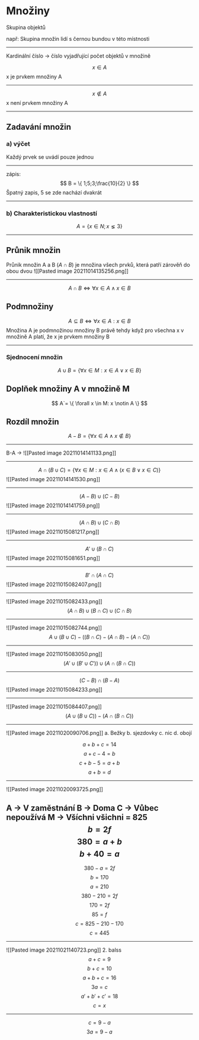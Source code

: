 # Množiny
Skupina objektů

např: Skupina množin lidí s černou bundou v této místnosti


---
Kardinální číslo -> číslo vyjadřující počet objektů v množině

$$ x \in A $$
x je prvkem množiny A

---
$$ x \notin A $$
x není prvkem množiny A

---
## Zadavání množin 

### a) výčet
Každý prvek se uvádí pouze jednou

---
zápis:
$$ B = \{ 1;5;3;\frac{10}{2} \} $$ 
Špatný zapis, 5 se zde nachází dvakrát

---

### b) Charakteristickou vlastností

$$ A = \{x \in N; x \lneq 3\} $$

---
## Průnik množin
Průnik množin A a B $(A\cap B)$ je množina všech prvků, která patří zárověň do obou dvou
![[Pasted image 20211014135256.png]]


---

$$ A\cap B \iff \forall x \in A \land x \in B $$

## Podmnožiny
$$ A\subseteq B \iff \forall x \in A : x \in B $$
Množina A je podmnožinou množiny B právě tehdy když pro všechna x v množině A platí, že x je prvkem množiny B

---
### Sjednocení množin
$$ A \cup B = \{\forall x \in M: x \in A \lor x \in B \} $$

## Doplňek množiny A v množině M

$$ A`= \{ \forall x \in M: x \notin A \} $$

## Rozdíl množin
$$ A-B = \{ \forall x \in A \land x \notin B \} $$

---
B-A -> ![[Pasted image 20211014141133.png]]

---
$$ A \cap (B \cup C) = \{ \forall x \in M: x \in A \land (x \in B \lor x \in C) \}$$
![[Pasted image 20211014141530.png]]

--- 

$$ (A-B) \cup (C-B) $$
![[Pasted image 20211014141759.png]]

--- 

$$ (A \cap B) \cup (C \cap B) $$
![[Pasted image 20211015081217.png]]

---
$$ A' \cup (B \cap C) $$
![[Pasted image 20211015081651.png]]

---
$$ B' \cap (A \cap C) $$
![[Pasted image 20211015082407.png]]

---
![[Pasted image 20211015082433.png]]
$$ (A \cap B) \cup (B \cap C) \cup (C \cap B) $$

---
![[Pasted image 20211015082744.png]]
$$ A \cup (B \cup C)-((B \cap C)-(A \cap B)-(A \cap C)) $$

---
![[Pasted image 20211015083050.png]]
$$ (A' \cup (B' \cup C')) \cup (A \cap (B \cap C)) $$

---
$$ (C-B) \cap (B-A) $$
![[Pasted image 20211015084233.png]]

---
![[Pasted image 20211015084407.png]]
$$ (A \cup (B \cup C))-(A \cap (B \cap C)) $$

---
![[Pasted image 20211020090706.png]]
a. Bežky
b. sjezdovky
c. nic
d. obojí

$$ a+b+c=14 $$ $$ a+c-4=b $$ $$ c+b-5=a+b  $$ $$ a+b=d $$

---
![[Pasted image 20211020093725.png]]

A -> V zaměstnání
B -> Doma
C -> Vůbec nepoužívá
M -> Všíchni
všichni = 825
$$ b = 2f $$
$$ 380 = a+b $$
$$ b+40 = a $$
---
$$ 380-a = 2f $$ $$ b=170 $$ $$ a = 210 $$ $$ 380-210 = 2f $$ $$ 170 = 2f $$ $$ 85 = f $$ $$ c = 825-210-170 $$ $$ c = 445 $$

---
![[Pasted image 20211021140723.png]]
2. balss
$$ a+c = 9 $$
$$ b+c = 10 $$
$$ a+b+c = 16 $$
$$ 3a = c $$
$$ a'+b'+c' = 18 $$
$$ c = x $$

---

$$ c = 9-a $$
$$ 3a = 9-a $$

